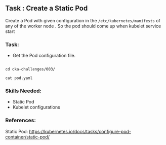 

## Task : Create a Static Pod

Create a Pod with given configuration in the `/etc/kubernetes/manifests` of any of the worker node . So the pod should come up when kubelet service start 


### Task:

- Get the Pod configuration file.

```command

cd cka-challenges/003/

cat pod.yaml
```


### Skills Needed:

- Static Pod
- Kubelet configurations

### References:

Static Pod: https://kubernetes.io/docs/tasks/configure-pod-container/static-pod/